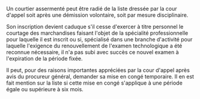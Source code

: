 Un courtier assermenté peut être radié de la liste dressée par la cour d'appel soit après une démission volontaire, soit par mesure disciplinaire.   

  
 Son inscription devient caduque s'il cesse d'exercer à titre personnel le courtage des marchandises faisant l'objet de la spécialité professionnelle pour laquelle il est inscrit ou si, spécialisé dans une branche d'activité pour laquelle l'exigence du renouvellement de l'examen technologique a été reconnue nécessaire, il n'a pas subi avec succès ce nouvel examen à l'expiration de la période fixée.   

  
 Il peut, pour des raisons importantes appréciées par la cour d'appel après avis du procureur général, demander sa mise en congé temporaire. Il en est fait mention sur la liste si cette mise en congé s'applique à une période égale ou supérieure à six mois.   

  

  
